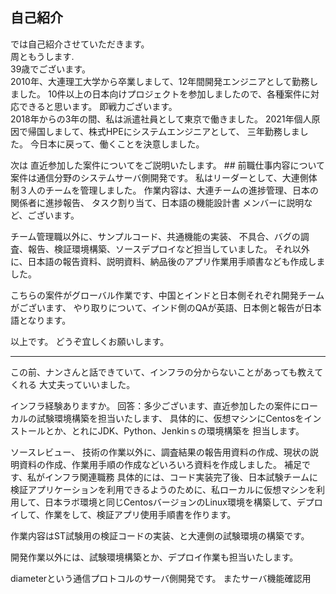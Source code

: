 ## 自己紹介

では自己紹介させていただきます。           
周ともうします.   
39歳でございます。   
2010年、大連理工大学から卒業しまして、12年間開発エンジニアとして勤務しました。
10件以上の日本向けプロジェクトを参加しましたので、各種案件に対応できると思います。
即戦力ございます。    
2018年からの3年の間、私は派遣社員として東京で働きました。
2021年個人原因で帰国しまして、株式HPEにシステムエンジニアとして、
三年勤務しました。
今日本に戻って、働くことを決意しました。  
 
次は 直近参加した案件についてをご説明いたします。     ## 前職仕事内容について
案件は通信分野のシステムサーバ側開発です。 
私はリーダーとして、大連側体制３人のチームを管理しました。
作業内容は、大連チームの進捗管理、日本の関係者に進捗報告、
タスク割り当て、日本語の機能設計書 メンバーに説明など、ございます。

チーム管理職以外に、サンプルコード、共通機能の実装、
不具合、バグの調査、報告、検証環境構築、ソースデプロイなど担当していました。
それ以外に、日本語の報告資料、説明資料、納品後のアプリ作業用手順書なども作成しました。

こちらの案件がグローバル作業です、中国とインドと日本側それぞれ開発チームがございます、
やり取りについて、インド側のQAが英語、日本側と報告が日本語となります。

以上です。
どうぞ宜しくお願いします。  

-------------------------------
 この前、ナンさんと話できていて、インフラの分からないことがあっても教えてくれる
大丈夫っていいました。

インフラ経験ありますか。
回答：多少ございます、直近参加したの案件にローカルの試験環境構築を担当いたします、
具体的に、仮想マシンにCentosをインストールとか、とれにJDK、Python、Jenkinｓの環境構築を
担当します。

ソースレビュー、
技術の作業以外に、調査結果の報告用資料の作成、現状の説明資料の作成、作業用手順の作成などいろいろ資料を作成しました。
補足です、私がインフラ関連職務
具体的には、コード実装完了後、日本試験チームに検証アプリケーションを利用できるようのために、私ローカルに仮想マシンを利用して、日本ラボ環境と同じCentosバージョンのLinux環境を構築して、デプロイして、作業をして、検証アプリ使用手順書を作ります。

作業内容はST試験用の検証コードの実装、と大連側の試験環境の構築です。

開発作業以外には、試験環境構築とか、デプロイ作業も担当いたします。

diameterという通信プロトコルのサーバ側開発です。
またサーバ機能確認用